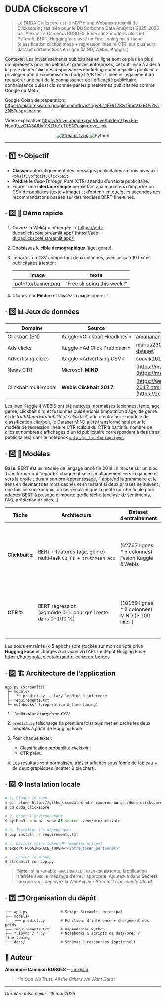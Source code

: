 # DUDA Clickscore v1

> Le DUDA Clickscore est le MVP d'une Webapp streamlit de Clickscoring réalisée pour le DU Sorbonne Data Analytics 2025-2026 par Alexandre Cameron BORGES.
Basé sur 2 modèles utilisant PyTorch, BERT, Huggingface avec un Fine-tuning multi-tâche (classification clickbaitness + régression linéaire CTR) sur plusieurs dataset d'interactions en ligne (MIND, Webis, Kaggle..)

Contexte: Les investissements publicitaires en ligne sont de plus en plus omniprésents pour les petites et grandes entreprises, cet outil vise à aider à la prise de décision des responsables marketing quant à quelles publicités privilégier afin d'économiser en budget A/B test.
L'idée est également de récupérer une part de la connaissance de l'efficacité publicitaire, connaissance qui est cloisonnée par les plateformes publicitaires comme Google ou Meta

Google Colab de préparation: https://colab.research.google.com/drive/1lrgvBJ_1BHrT732r1RnnV1ZBOvZKzZN5?usp=sharing 

Vidéo explicative: https://drive.google.com/drive/folders/1pvxEq-HsV99_zG1A3AIUmYXZUuTeT0SN?usp=drive_link 

<p align="center">
  <a href="https://acb-dudaclickscore.streamlit.app/" target="_blank"><img alt="Streamlit app" src="https://img.shields.io/badge/DEMO-online-success?logo=streamlit"></a>
  <img alt="Python" src="https://img.shields.io/badge/Python-3.10+-blue?logo=python">
</p>

---

## · 1️⃣ ✨ Objectif

* **Classer** automatiquement des messages publicitaires en trois niveaux : `Nobait`, `Softbait`, `Clickbait`.
* **Prédire** le *Click‑Through Rate* (CTR) attendu d’un texte publicitaire.
* Fournir une **interface simple** permettant aux marketers d’importer un CSV de publicités (texte + image) et d’obtenir en quelques secondes des recommandations basées sur des modèles BERT fine‑tunés.

## · 2️⃣ 🚀 Démo rapide

1. Ouvrez la WebApp hébergée → [https://acb-dudaclickscore.streamlit.app/](https://acb-dudaclickscore.streamlit.app/)

2. Choisissez le **cible démographique** (âge, genre).

3. Importez un CSV comportant deux colonnes, avec jusqu'à 10 textes publicitaires à tester :

   | image              | texte                       |
   | ------------------ | --------------------------- |
   | path/to/banner.png | "Free shipping this week !" |

4. Cliquez sur **Prédire** et laissez la magie opérer !

## · 3️⃣ 📊 Jeux de données

| Domaine               | Source                         | Lien                                                                                                   |
| --------------------- | ------------------------------ | ------------------------------------------------------------------------------------------------------ |
| Clickbait (EN)        | Kaggle « Clickbait Headlines » | [amananandrai/clickbait-dataset](https://www.kaggle.com/datasets/amananandrai/clickbait-dataset)                                                                       |
| Ads clicks            | Kaggle « Ad Click Prediction » | [marius2303/ad-click-prediction-dataset](https://www.kaggle.com/datasets/marius2303/ad-click-prediction-dataset )`                                                               |
| Advertising clicks          | Kaggle « Advertising CSV »     | [souvik1618/advertising-dataset](https://www.kaggle.com/datasets/marius2303/ad-click-prediction-dataset)`                                                                       |
| News CTR              | Microsoft **MIND**             | [https://msnews.github.io/](https://msnews.github.io/)                                                 |
| Clickbait multi‑modal | **Webis Clickbait 2017**       | [https://webis.de/competitions/clickbait-2017.html](https://zenodo.org/records/5530410) |

Les jeux Kaggle & WEBIS ont été nettoyés, normalisés (colonnes: texte, age, genre, clickbait o/n) et fusionnés puis enrichis (imputation d’âge, de genre et de *truthMean=probabilité de clickbait*) afin d'entraîner le modèle de classification clickbait, le Dataset MIND a été transformé seul pour le modèle de régression linéaire CTR (calcul du CTR à partir du nombre de clics et nombres d'affichages d'un Id publicitaire correspondant à des titres publicitaires) dans le notebook [`data_and_finetuning.ipynb`](data_and_finetuning.ipynb).

## · 4️⃣ 🧠 Modèles

Base: BERT est un modèle de langage lancé fin 2018 : il repose sur un bloc Transformer qui “regarde” chaque phrase simultanément vers la gauche et vers la droite ; durant son pré-apprentissage, il apprend la grammaire et le sens en devinant des mots cachés et en testant si deux phrases se suivent ; une fois ce socle acquis, on ne remplace que la petite couche finale pour adapter BERT à presque n’importe quelle tâche (analyse de sentiments, FAQ, prédiction de clics…)

| Tâche           | Architecture                                                         | Dataset d’entraînement     | Métriques (val set)      |
| --------------- | -------------------------------------------------------------------- | -------------------------- | ------------------------ |
| **Clickbait ±** | BERT + features (âge, genre) <br> multi‑task `CB_F1 + truthMean Acc` | (62767 lignes * 5 colonnes) Fusion Kaggle & Webis      | F1 ≈ 0 .90 (sur 1 ; cela mesure à la fois les bons “oui” et les bons “non”) / Acc ≈ 0 .71 (71 % des titres bien classés)|
| **CTR %**       | BERT regression <br> (sigmoïde 0‑1: pour qu’il reste dans 0-100 %)                                 | (10189 lignes * 2 colonnes) MIND (≥ 100 impr.) | RMSE ≈ 0 .018 (en moyenne le modèle se trompe de 1,8 points sur 100 dans le pourcentage cliqué)           |

Les poids entraînés (< 5 epoch) sont stockés sur mon compte privé **Hugging Face** et chargés *à la volée* via l’API. Le dépôt Hugging Face: https://huggingface.co/alexandre-cameron-borges

## · 5️⃣ 🏗️ Architecture de l’application

```
app.py (Streamlit)
 ├─ models/
 │   └─ predict.py  ← lazy‑loading & inference
 ├─ requirements.txt
 └─ notebooks/ (préparation & fine‑tuning)
```

1. L’utilisateur charge son CSV.
2. `predict.py` télécharge (la première fois) puis met en cache les deux modèles à partir de Hugging Face.
3. Pour chaque texte :

   * Classification probabilité *clickbait* ;
   * CTR prévu.
4. Les résultats sont normalisés, triés et affichés sous forme de tableau + de deux graphiques (scatter & pie chart).

## · 6️⃣ ⚙️ Installation locale

```bash
# 1. Cloner le repo
$ git clone https://github.com/alexandre-cameron-borges/duda_clickscore.git
$ cd duda_clickscore

# 2. Créer l’environnement
$ python3 -m venv .venv && source .venv/bin/activate

# 3. Installer les dépendances
$ pip install -r requirements.txt

# 4. Définir votre token HF (modèles privés)
$ export HUGGINGFACE_TOKEN="<votre_token_personnel>"

# 5. Lancer la WebApp
$ streamlit run app.py
```

> **Note :** si la variable `HUGGINGFACE_TOKEN` est absente, l’application s’arrête avec le message d’erreur approprié. Ajoutez‑la dans **Secrets** lorsque vous déployez la WebApp sur *Streamlit Community Cloud*.

## · 7️⃣ 🗂️ Organisation du dépôt

```
├── app.py               # Script Streamlit principal
├── models/
│   └── predict.py       # Fonctions d’inférence + chargement des poids
├── requirements.txt     # Dépendances Python
├── *.ipynb / *.py       # Notebooks & scripts de data‑prep / fine‑tuning
└── docs/                # Schémas & ressources (optionnel)
```

## 🙋 Auteur

 **Alexandre Cameron BORGES** ─ [LinkedIn](https://fr.linkedin.com/in/alexandre-cameron-borges) 

> *“In God We Trust, All the Others We Want Data”*

---

*Dernière mise à jour : 18 mai 2025*
